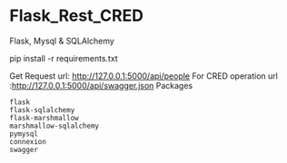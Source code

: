 # Flask_Rest_CRED
Flask, Mysql & SQLAlchemy

pip install -r requirements.txt

Get Request url:
http://127.0.0.1:5000/api/people
For CRED operation
url :http://127.0.0.1:5000/api/swagger.json
Packages

    flask
    flask-sqlalchemy
    flask-marshmallow
    marshmallow-sqlalchemy
    pymysql
    connexion
    swagger
